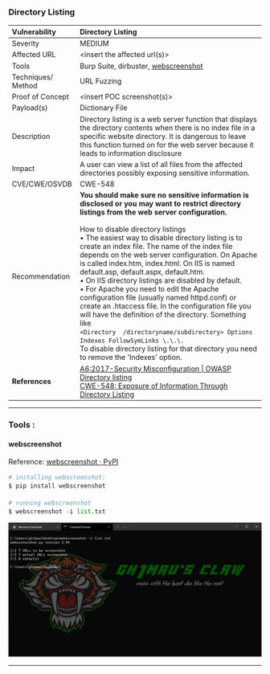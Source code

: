 ### Directory Listing

| Vulnerability      | Directory Listing                                                                                                                                                                                                                                                                                                                                                                                                                                                                                                                                                                                                                                                                                                                                                                                                                                                                                                                                                   |
|:------------------ |:------------------------------------------------------------------------------------------------------------------------------------------------------------------------------------------------------------------------------------------------------------------------------------------------------------------------------------------------------------------------------------------------------------------------------------------------------------------------------------------------------------------------------------------------------------------------------------------------------------------------------------------------------------------------------------------------------------------------------------------------------------------------------------------------------------------------------------------------------------------------------------------------------------------------------------------------------------------- |
| Severity           | MEDIUM                                                                                                                                                                                                                                                                                                                                                                                                                                                                                                                                                                                                                                                                                                                                                                                                                                                                                                                                                              |
| Affected URL       | <insert the affected url\(s\)>                                                                                                                                                                                                                                                                                                                                                                                                                                                                                                                                                                                                                                                                                                                                                                                                                                                                                                                                      |
| Tools              | Burp Suite, dirbuster, [webscreenshot](https://github.com/gh1mau/vapt/blob/main/poc/directory_listing.md#webscreenshot)                                                                                                                                                                                                                                                                                                                                                                                                                                                                                                                                                                                                                                                                                                                                                                                                                                             |
| Techniques/ Method | URL Fuzzing                                                                                                                                                                                                                                                                                                                                                                                                                                                                                                                                                                                                                                                                                                                                                                                                                                                                                                                                                         |
| Proof of Concept   | <insert POC screenshot\(s\)>                                                                                                                                                                                                                                                                                                                                                                                                                                                                                                                                                                                                                                                                                                                                                                                                                                                                                                                                        |
| Payload\(s\)       | Dictionary File                                                                                                                                                                                                                                                                                                                                                                                                                                                                                                                                                                                                                                                                                                                                                                                                                                                                                                                                                     |
| Description        | Directory listing is a web server function that displays the directory contents when there is no index file in a specific website directory\. It is dangerous to leave this function turned on for the web server because it leads to information disclosure                                                                                                                                                                                                                                                                                                                                                                                                                                                                                                                                                                                                                                                                                                        |
| Impact             | A user can view a list of all files from the affected directories possibly exposing sensitive information\.                                                                                                                                                                                                                                                                                                                                                                                                                                                                                                                                                                                                                                                                                                                                                                                                                                                         |
| CVE/CWE/OSVDB      | CWE\-548                                                                                                                                                                                                                                                                                                                                                                                                                                                                                                                                                                                                                                                                                                                                                                                                                                                                                                                                                            |
| Recommendation     | **You should make sure no sensitive information is disclosed or you may want to restrict directory listings from the web server configuration.**<br/><br/>  How to disable directory listings <br/> •    The easiest way to disable directory listing is to create an index file\. The name of the index file depends on the web server configuration\. On Apache is called index\.htm, index\.html\. On IIS is named default\.asp, default\.aspx, default\.htm\. <br/> •    On IIS directory listings are disabled by default\. <br/> •    For Apache you need to edit the Apache configuration file \(usually named httpd\.conf\) or create an \.htaccess file\. In the configuration file you will have the definition of the directory\. Something like <br/>```<Directory  /directoryname/subdirectory> Options Indexes FollowSymLinks \.\.\. ```</Directory><br/>   To disable directory listing for that directory you need to remove the 'Indexes' option\. |
| **References**     | [A6:2017-Security Misconfiguration \| OWASP](https://owasp.org/www-project-top-ten/2017/A6_2017-Security_Misconfiguration)<br/>[Directory listing](https://portswigger.net/kb/issues/00600100_directory-listing)<br/>[CWE-548: Exposure of Information Through Directory Listing](https://cwe.mitre.org/data/definitions/548.html)                                                                                                                                                                                                                                                                                                                                                                                                                                                                                                                                                                                                                                  |

---

### Tools :

#### **webscreenshot**

Reference: [webscreenshot · PyPI](https://pypi.org/project/webscreenshot/)

```python
# installing webscreenshot:
$ pip install webscreenshot

# running webscreenshot
$ webscreenshot -i list.txt
```

![](https://github.com/gh1mau/vapt/blob/main/image/webscreenshot_py_1.png "webscreenshot")

---
